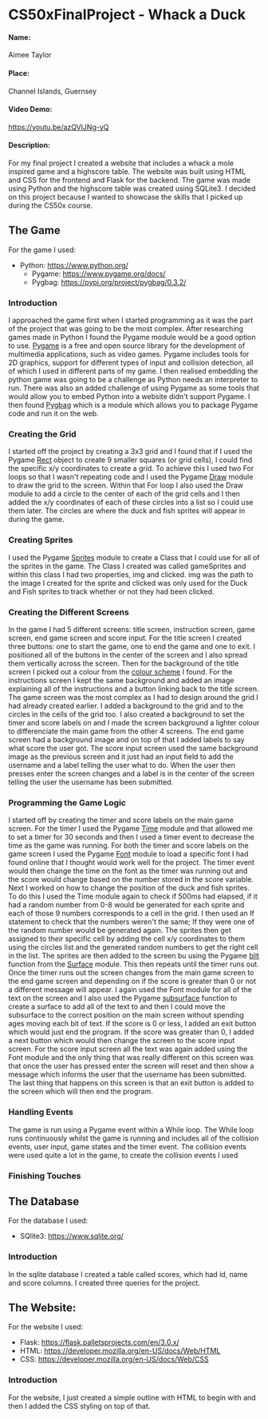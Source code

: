 
# CS50xFinalProject - Whack a Duck
#### Name: 
Aimee Taylor
#### Place: 
Channel Islands, Guernsey
#### Video Demo:
https://youtu.be/azQVlJNg-yQ 
#### Description:
For my final project I created a website that includes a whack a mole inspired game and a highscore table. The website was built using HTML and CSS for the frontend and Flask for the backend. The game was made using Python and the highscore table was created using SQLite3. I decided on this project because I wanted to showcase the skills that I picked up during the CS50x course. 

## The Game
For the game I used: 
* Python: https://www.python.org/
  * Pygame: https://www.pygame.org/docs/
  * Pygbag: https://pypi.org/project/pygbag/0.3.2/

### Introduction
I approached the game first when I started programming as it was the part of the project that was going to be the most complex. After researching games made in Python I found the Pygame module would be a good option to use. [Pygame](https://github.com/pygame/pygame) is a free and open source library for the development of multimedia applications, such as video games. Pygame includes tools for 2D graphics, support for different types of input and collision detection, all of which I used in different parts of my game. I then realised embedding the python game was going to be a challenge as Python needs an interpreter to run. There was also an added challenge of using Pygame as some tools that would allow you to embed Python into a website didn't support Pygame. I then found [Pygbag](https://pygame-web.github.io/wiki/pygbag/) which is a module which allows you to package Pygame code and run it on the web. 

### Creating the Grid
I started off the project by creating a 3x3 grid and I found that if I used the Pygame [Rect](https://www.pygame.org/docs/ref/rect.html) object to create 9 smaller squares (or grid cells), I could find the specific x/y coordinates to create a grid. To achieve this I used two For loops so that I wasn't repeating code and I used the Pygame [Draw](https://www.pygame.org/docs/ref/draw.html) module to draw the grid to the screen. Within that For loop I also used the Draw module to add a circle to the center of each of the grid cells and I then added the x/y coordinates of each of these circles into a list so I could use them later. The circles are where the duck and fish sprites will appear in during the game.

### Creating Sprites
I used the Pygame [Sprites](https://www.pygame.org/docs/ref/sprite.html) module to create a Class that I could use for all of the sprites in the game. The Class I created was called gameSprites and within this class I had two properties, img and clicked. img was the path to the image I created for the sprite and clicked was only used for the Duck and Fish sprites to track whether or not they had been clicked. 

### Creating the Different Screens
In the game I had 5 different screens: title screen, instruction screen, game screen, end game screen and score input. For the title screen I created three buttons: one to start the game, one to end the game and one to exit. I positioned all of the buttons in the center of the screen and I also spread them vertically across the screen. Then for the background of the title screen I picked out a colour from the [colour scheme](https://colorhunt.co/palette/1b262c0f4c753282b8bbe1fa) I found. For the instructions screen I kept the same background and added an image explaining all of the instructions and a button linking back to the title screen. The game screen was the most complex as I had to design around the grid I had already created earlier. I added a background to the grid and to the circles in the cells of the grid too. I also created a background to set the timer and score labels on and I made the screen background a lighter colour to differenciate the main game from the other 4 screens. The end game screen had a background image and on top of that I added labels to say what score the user got. The score input screen used the same background image as the previous screen and it just had an input field to add the username and a label telling the user what to do. When the user then presses enter the screen changes and a label is in the center of the screen telling the user the username has been submitted.

### Programming the Game Logic
I started off by creating the timer and score labels on the main game screen. For the timer I used the Pygame [Time](https://www.pygame.org/docs/ref/time.html) module and that allowed me to set a timer for 30 seconds and then I used a timer event to decrease the time as the game was running. For both the timer and score labels on the game screen I used the Pygame [Font](https://www.pygame.org/docs/ref/font.html) module to load a specific font I had found online that I thought would work well for the project. The timer event would then change the time on the font as the timer was running out and the score would change based on the number stored in the score variable. Next I worked on how to change the position of the duck and fish sprites. To do this I used the Time module again to check if 500ms had elapsed, if it had a random number from 0-8 would be generated for each sprite and each of those 9 numbers corresponds to a cell in the grid. I then used an If statement to check that the numbers weren't the same; If they were one of the random number would be generated again. The sprites then get assigned to their specific cell by adding the cell x/y coordinates to them using the circles list and the generated random numbers to get the right cell in the list. The sprites are then added to the screen bu using the Pygame [blit](https://www.pygame.org/docs/ref/surface.html#pygame.Surface.blit) function from the [Surface](https://www.pygame.org/docs/ref/surface.html) module. This then repeats until the timer runs out. Once the timer runs out the screen changes from the main game screen to the end game screen and depending on if the score is greater than 0 or not a different message will appear. I again used the Font module for all of the text on the screen and I also used the Pygame [subsurface](https://www.pygame.org/docs/ref/surface.html#pygame.Surface.subsurface) function to create a surface to add all of the text to and then I could move the subsurface to the correct position on the main screen without spending ages moving each bit of text. If the score is 0 or less, I added an exit button which would just end the program. If the score was greater than 0, I added a next button which would then change the screen to the score input screen. For the score input screen all the text was again added using the Font module and the only thing that was really different on this screen was that once the user has pressed enter the screen will reset and then show a message which informs the user that the username has been submitted. The last thing that happens on this screen is that an exit button is added to the screen which will then end the program.

### Handling Events
The game is run using a Pygame event within a While loop. The While loop runs continuously whilst the game is running and includes all of the collision events, user input, game states and the timer event. The collision events were used quite a lot in the game, to create the collision events I used 

### Finishing Touches

## The Database
For the database I used:
* SQlite3: https://www.sqlite.org/

### Introduction
In the sqlite database I created a table called scores, which had id, name and score columns. I created three queries for the project.

## The Website:
For the website I used:
* Flask: https://flask.palletsprojects.com/en/3.0.x/
* HTML: https://developer.mozilla.org/en-US/docs/Web/HTML
* CSS: https://developer.mozilla.org/en-US/docs/Web/CSS

### Introduction
For the website, I just created a simple outline with HTML to begin with and then I added the CSS styling on top of that.

